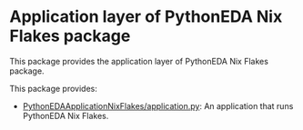 # Application layer of PythonEDA Nix Flakes package

This package provides the application layer of PythonEDA Nix Flakes package.

This package provides:
- [PythonEDAApplicationNixFlakes/application.py](PythonEDAApplicationNixFlakes/application.py "NixFlakes"): An application that runs PythonEDA Nix Flakes.
